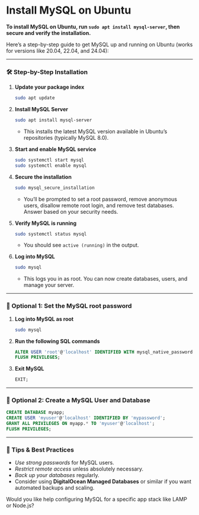 # Install MySQL on Ubuntu

**To install MySQL on Ubuntu, run `sudo apt install mysql-server`, then secure and verify the installation.**

Here’s a step-by-step guide to get MySQL up and running on Ubuntu (works for versions like 20.04, 22.04, and 24.04):

---

### 🛠️ Step-by-Step Installation

1. **Update your package index**
   ```bash
   sudo apt update
   ```

2. **Install MySQL Server**
   ```bash
   sudo apt install mysql-server
   ```
   - This installs the latest MySQL version available in Ubuntu’s repositories (typically MySQL 8.0).

3. **Start and enable MySQL service**
   ```bash
   sudo systemctl start mysql
   sudo systemctl enable mysql
   ```

4. **Secure the installation**
   ```bash
   sudo mysql_secure_installation
   ```
   - You’ll be prompted to set a root password, remove anonymous users, disallow remote root login, and remove test databases. Answer based on your security needs.

5. **Verify MySQL is running**
   ```bash
   sudo systemctl status mysql
   ```
   - You should see `active (running)` in the output.

6. **Log into MySQL**
   ```bash
   sudo mysql
   ```
   - This logs you in as root. You can now create databases, users, and manage your server.

---

### 🔐 Optional 1: Set the MySQL root password
1. **Log into MySQL as root**
   ```bash
   sudo mysql
   ```

2. **Run the following SQL commands**
   ```sql
   ALTER USER 'root'@'localhost' IDENTIFIED WITH mysql_native_password BY 'your_new_password';
   FLUSH PRIVILEGES;
   ```

3. **Exit MySQL**
   ```sql
   EXIT;
   ```

---

### 🔐 Optional 2: Create a MySQL User and Database
```sql
CREATE DATABASE myapp;
CREATE USER 'myuser'@'localhost' IDENTIFIED BY 'mypassword';
GRANT ALL PRIVILEGES ON myapp.* TO 'myuser'@'localhost';
FLUSH PRIVILEGES;
```

---

### 🧠 Tips & Best Practices
- *Use strong passwords* for MySQL users.
- *Restrict remote access* unless absolutely necessary.
- *Back up your databases* regularly.
- Consider using **DigitalOcean Managed Databases** or similar if you want automated backups and scaling.

Would you like help configuring MySQL for a specific app stack like LAMP or Node.js?